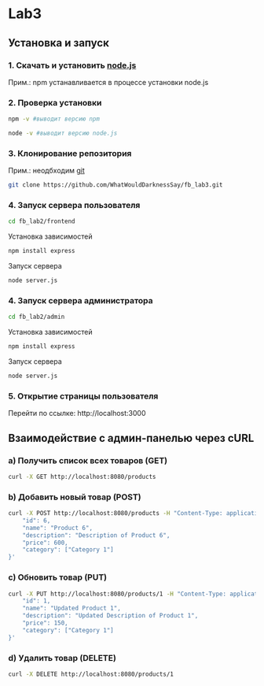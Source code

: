 # Lab3
## Установка и запуск
### 1. Скачать и установить [node.js](https://nodejs.org/en/download)
Прим.: npm устанавливается в процессе установки node.js
### 2. Проверка установки
```bash
npm -v #выводит версию npm
```
```bash
node -v #выводит версию node.js
```
### 3. Клонирование репозитория
Прим.: неодбходим [git](https://git-scm.com/downloads)
```bash
git clone https://github.com/WhatWouldDarknessSay/fb_lab3.git
```
### 4. Запуск сервера пользователя
```bash
cd fb_lab2/frontend 
```
Установка зависимостей
```bash
npm install express
```
Запуск сервера
```bash
node server.js
```
### 4. Запуск сервера администратора
```bash
cd fb_lab2/admin
```
Установка зависимостей
```bash
npm install express
```
Запуск сервера
```bash
node server.js
```
### 5. Открытие страницы пользователя
Перейти по ссылке:
http://localhost:3000
## Взаимодействие с админ-панелью через cURL
### a) Получить список всех товаров (GET)
```bash
curl -X GET http://localhost:8080/products
```
### b) Добавить новый товар (POST)
```bash
curl -X POST http://localhost:8080/products -H "Content-Type: application/json" -d '{
    "id": 6,
    "name": "Product 6",
    "description": "Description of Product 6",
    "price": 600,
    "category": ["Category 1"]
}'
```
### c) Обновить товар (PUT)
```bash
curl -X PUT http://localhost:8080/products/1 -H "Content-Type: application/json" -d '{
    "id": 1,
    "name": "Updated Product 1",
    "description": "Updated Description of Product 1",
    "price": 150,
    "category": ["Category 1"]
}'
```
### d) Удалить товар (DELETE)
```bash
curl -X DELETE http://localhost:8080/products/1
```